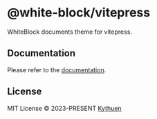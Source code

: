 # @white-block/vitepress

WhiteBlock documents theme for vitepress.

## Documentation

Please refer to the [documentation](https://kythuen.github.io/white-block/packages/vitepress/).

## License

MIT License &copy; 2023-PRESENT [Kythuen](https://github.com/Kythuen)